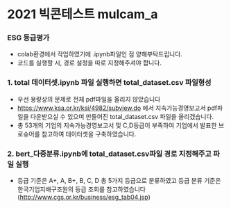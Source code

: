 # 2021 빅콘테스트 mulcam_a

### ESG 등급평가
- colab환경에서 작업하였기에 .ipynb파일인 점 양해부탁드립니다. 
- 코드를 실행할 시, 경로 설정을 따로 지정해주셔야 합니다.



### 1. total 데이터셋.ipynb 파일 실행하면 total_dataset.csv 파일형성
 - 우선 용량상의 문제로 전체 pdf파일을 올리지 않았습니다
 - https://www.ksa.or.kr/ksi/4982/subview.do 에서 지속가능경영보고서 pdf파일을 다운받으실 수 있으며 만들어진 total_dataset.csv 파일을 올리겠습니다.  
 - 총 53개의 기업의 지속가능경영보고서 및 C,D등급이 부족하여 기업에서 발표한 브로슈어를 참고하여 데이터셋을 구축하였습니다. 



### 2. bert_다중분류.ipynb에 total_dataset.csv파일 경로 지정해주고 파일 실행 
 - 등급 기준은 A+, A, B+, B, C, D 총 5가지 등급으로 분류하였고 등급 분류 기준은 한국기업지배구조원의 등급 조회를 참고하였습니다(http://www.cgs.or.kr/business/esg_tab04.jsp)
 
